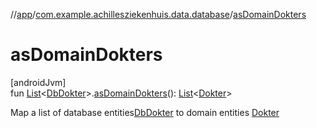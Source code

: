 //[app](../../index.md)/[com.example.achillesziekenhuis.data.database](index.md)/[asDomainDokters](as-domain-dokters.md)

# asDomainDokters

[androidJvm]\
fun [List](https://kotlinlang.org/api/latest/jvm/stdlib/kotlin.collections/-list/index.html)&lt;[DbDokter](-db-dokter/index.md)&gt;.[asDomainDokters](as-domain-dokters.md)(): [List](https://kotlinlang.org/api/latest/jvm/stdlib/kotlin.collections/-list/index.html)&lt;[Dokter](../com.example.achillesziekenhuis.model/-dokter/index.md)&gt;

Map a list of database entities[DbDokter](-db-dokter/index.md) to domain entities [Dokter](../com.example.achillesziekenhuis.model/-dokter/index.md)
